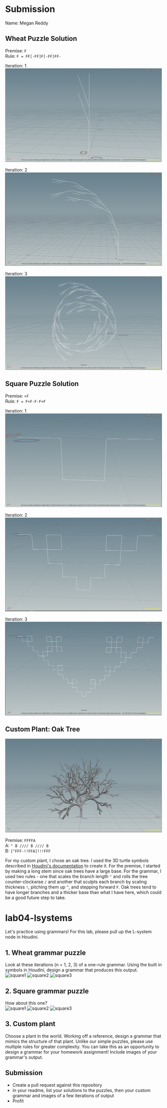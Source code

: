 # Submission
Name: Megan Reddy

## Wheat Puzzle Solution

Premise: `F` \
Rule: `F = FF[-FF]F[-FF]FF-` 

Iteration: 1 \
![image](puzzle_two_1.PNG)

Iteration: 2 \
![image](puzzle_two_2.PNG)

Iteration: 3 \
![image](puzzle_two_3.PNG)

## Square Puzzle Solution

Premise: `+F` \
Rule: `F = F+F-F-F+F` 

Iteration: 1 \
![image](puzzle_one_1.PNG)

Iteration: 2 \
![image](puzzle_one_2.PNG)

Iteration: 3 \
![image](puzzle_one_3.PNG)

## Custom Plant: Oak Tree

![image](custom_lsystem.PNG)

Premise: `FFFFA` \
A: `" B //// B //// B` \
B: `[^FFF-!!FFA]!!!FFF` 

For my custom plant, I chose an oak tree. I used the 3D turtle symbols described in [Houdini's documentation](https://www.sidefx.com/docs/houdini/nodes/sop/lsystem.html#turtle-commands) to create it. For the premise, I started by making a long stem since oak trees have a large base. For the grammar, I used two rules - one that scales the branch length `"` and rolls the tree counter-clockwise `/` and another that sculpts each branch by scaling thickness `!`, pitching them up `^`, and stepping forward `F`. Oak trees tend to have longer branches and a thicker base than what I have here, which could be a good future step to take. 


# lab04-lsystems
Let's practice using grammars! For this lab, please pull up the L-system node in Houdini.

## 1. Wheat grammar puzzle
Look at these iterations (n = 1, 2, 3) of a one-rule grammar. Using the built in symbols in Houdini, design a grammar that produces this output.\
<img width="200" alt="square1" src="https://user-images.githubusercontent.com/1758825/193949661-a3a0e1f7-7d68-4b9e-8384-d9991e1e9fd2.png">
<img width="200" alt="square2" src="https://user-images.githubusercontent.com/1758825/193949853-cf2306b3-3537-4c24-91b5-0a3083bc87c0.png">
<img width="200" alt="square3" src="https://user-images.githubusercontent.com/1758825/193949859-5e432b4b-f18d-48b5-a9e9-8d7dba255955.png">

## 2. Square grammar puzzle
How about this one?\
<img width="200" alt="square1" src="https://user-images.githubusercontent.com/1758825/193949895-87cdfb43-da7c-4867-ab1b-107e1ba9d2a7.png">
<img width="200" alt="square2" src="https://user-images.githubusercontent.com/1758825/193949904-a9cdfe0f-319e-4ca8-9935-dd338217a7cf.png">
<img width="200" alt="square3" src="https://user-images.githubusercontent.com/1758825/193949910-928e5993-ce26-4681-80f8-ffeb54be4dcf.png">

## 3. Custom plant
Choose a plant in the world. Working off a reference, design a grammar that mimics the structure of that plant. Unlike our simple puzzles, please use multiple rules for greater complexity. You can take this as an opportunity to design a grammar for your homework assignment! Include images of your grammar's output.

## Submission
- Create a pull request against this repository
- In your readme, list your solutions to the puzzles, then your custom grammar and images of a few iterations of output
- Profit
